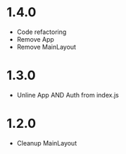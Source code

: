 
1.4.0
========================================
- Code refactoring
- Remove App
- Remove MainLayout

1.3.0
========================================
- Unline App AND Auth from index.js

1.2.0
========================================

- Cleanup MainLayout
